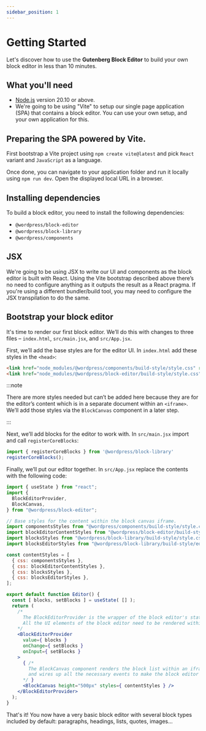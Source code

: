 ```yaml
---
sidebar_position: 1
---
```


# Getting Started

Let's discover how to use the **Gutenberg Block Editor** to build your own block editor in less than 10 minutes.

## What you'll need

- [Node.js](https://nodejs.org/en/download/) version 20.10 or above.
- We're going to be using "Vite" to setup our single page application (SPA) that contains a block editor. You can use your own setup, and your own application for this.

## Preparing the SPA powered by Vite.

First bootstrap a Vite project using `npm create vite@latest` and pick `React` variant and `JavaScript` as a language.

Once done, you can navigate to your application folder and run it locally using `npm run dev`. Open the displayed local URL in a browser.

## Installing dependencies

To build a block editor, you need to install the following dependencies:

 - `@wordpress/block-editor`
 - `@wordpress/block-library`
 - `@wordpress/components`

## JSX

We're going to be using JSX to write our UI and components as the block editor is built with React. Using the Vite bootstrap described above there’s no need to configure anything as it outputs the result as a React pragma. If you're using a different bundler/build tool, you may need to configure the JSX transpilation to do the same.

## Bootstrap your block editor

It's time to render our first block editor. We’ll do this with changes to three files – `index.html`, `src/main.jsx`, and `src/App.jsx`.

First, we’ll add the base styles are for the editor UI. In `index.html` add these styles in the `<head>`:
```html
<link href="node_modules/@wordpress/components/build-style/style.css" rel="stylesheet" vite-ignore/>
<link href="node_modules/@wordpress/block-editor/build-style/style.css" rel="stylesheet" vite-ignore/>
```
:::note

There are more styles needed but can’t be added here because they are for the editor’s content which is in a separate document within an `<iframe>`. We’ll add those styles via the `BlockCanvas` component in a later step.

:::

Next, we’ll add blocks for the editor to work with. In `src/main.jsx` import and call `registerCoreBlocks`:
```js
import { registerCoreBlocks } from '@wordpress/block-library'
registerCoreBlocks();
```

Finally, we’ll put our editor together. In `src/App.jsx` replace the contents with the following code:

```jsx
import { useState } from "react";
import {
  BlockEditorProvider,
  BlockCanvas,
} from "@wordpress/block-editor";

// Base styles for the content within the block canvas iframe.
import componentsStyles from "@wordpress/components/build-style/style.css?raw";
import blockEditorContentStyles from "@wordpress/block-editor/build-style/content.css?raw";
import blocksStyles from "@wordpress/block-library/build-style/style.css?raw";
import blocksEditorStyles from "@wordpress/block-library/build-style/editor.css?raw";

const contentStyles = [
  { css: componentsStyles },
  { css: blockEditorContentStyles },
  { css: blocksStyles },
  { css: blocksEditorStyles },
];

export default function Editor() {
  const [ blocks, setBlocks ] = useState( [] );
  return (
    /*
      The BlockEditorProvider is the wrapper of the block editor's state.
      All the UI elements of the block editor need to be rendered within this provider.
    */
    <BlockEditorProvider
      value={ blocks }
      onChange={ setBlocks }
      onInput={ setBlocks }
    >
      { /*
        The BlockCanvas component renders the block list within an iframe
        and wires up all the necessary events to make the block editor work.
      */ }
      <BlockCanvas height="500px" styles={ contentStyles } />
    </BlockEditorProvider>
  );
}

```

That's it! You now have a very basic block editor with several block types included by default: paragraphs, headings, lists, quotes, images...
